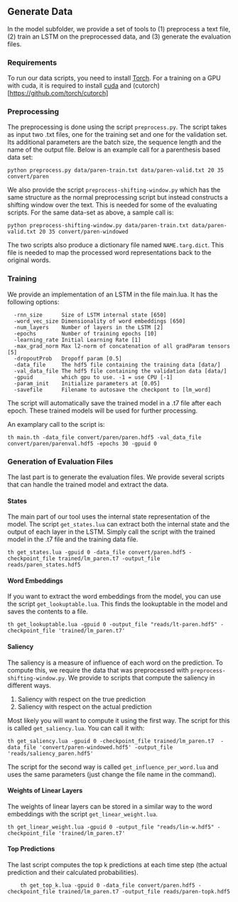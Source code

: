 ## Generate Data

In the model subfolder, we provide a set of tools to (1) preprocess a text file, (2) train an LSTM on the preprocessed data, and (3) generate the evaluation files.

### Requirements

To run our data scripts, you need to install [Torch](http://torch.ch/docs/getting-started.html). For a training on a GPU with cuda, it is required to install [cuda](https://developer.nvidia.com/cuda-downloads) and (cutorch)[https://github.com/torch/cutorch]

### Preprocessing

The preprocessing is done using the script `preprocess.py`. The script takes as input two .txt files, one for the training set and one for the validation set. Its additional parameters are the batch size, the sequence length and the name of the output file. Below is an example call for a parenthesis based data set:

    python preprocess.py data/paren-train.txt data/paren-valid.txt 20 35 convert/paren

We also provide the script `preprocess-shifting-window.py` which has the same structure as the normal preprocessing script but instead constructs a shifting window over the text. This is needed for some of the evaluating scripts. For the same data-set as above, a sample call is:

    python preprocess-shifting-window.py data/paren-train.txt data/paren-valid.txt 20 35 convert/paren-windowed 
    
The two scripts also produce a dictionary file named `NAME.targ.dict`. This file is needed to map the processed word representations back to the original words.
    
### Training

We provide an implementation of an LSTM in the file main.lua. It has the following options:

```
  -rnn_size      Size of LSTM internal state [650]
  -word_vec_size Dimensionality of word embeddings [650]
  -num_layers    Number of layers in the LSTM [2]
  -epochs        Number of training epochs [10]
  -learning_rate Initial Learning Rate [1]
  -max_grad_norm Max l2-norm of concatenation of all gradParam tensors [5]
  -dropoutProb   Dropoff param [0.5]
  -data_file     The hdf5 file containing the training data [data/]
  -val_data_file The hdf5 file containing the validation data [data/]
  -gpuid         which gpu to use. -1 = use CPU [-1]
  -param_init    Initialize parameters at [0.05]
  -savefile      Filename to autosave the checkpont to [lm_word]
```

The script will automatically save the trained model in a .t7 file after each epoch. These trained models will be used for further processing. 

An examplary call to the script is:

    th main.th -data_file convert/paren/paren.hdf5 -val_data_file convert/paren/parenval.hdf5 -epochs 30 -gpuid 0
    
### Generation of Evaluation Files

The last part is to generate the evaluation files. We provide several scripts that can handle the trained model and extract the data. 

#### States 

The main part of our tool uses the internal state representation of the model. The script `get_states.lua` can extract both the internal state and the output of each layer in the LSTM. Simply call the script with the trained model in the .t7 file and the training data file.

    th get_states.lua -gpuid 0 -data_file convert/paren.hdf5 -checkpoint_file trained/lm_paren.t7 -output_file reads/paren_states.hdf5
    
#### Word Embeddings

If you want to extract the word embeddings from the model, you can use the script `get_lookuptable.lua`. This finds the lookuptable in the model and saves the contents to a file. 

    th get_lookuptable.lua -gpuid 0 -output_file "reads/lt-paren.hdf5" -checkpoint_file 'trained/lm_paren.t7'

#### Saliency

The saliency is a measure of influence of each word on the prediction. To compute this, we require the data that was preprocessed with `preprocess-shifting-window.py`. We provide to scripts that compute the saliency in different ways.

1. Saliency with respect on the true prediction
2. Saliency with respect on the actual prediction

Most likely you will want to compute it using the first way. The script for this is called `get_saliency.lua`. You can call it with:

    th get_saliency.lua -gpuid 0 -checkpoint_file trained/lm_paren.t7  -data_file 'convert/paren-windowed.hdf5' -output_file 'reads/saliency_paren.hdf5'
    
The script for the second way is called `get_influence_per_word.lua` and uses the same parameters (just change the file name in the command).

#### Weights of Linear Layers

The weights of linear layers can be stored in a similar way to the word embeddings with the script `get_linear_weight.lua`. 

    th get_linear_weight.lua -gpuid 0 -output_file "reads/lin-w.hdf5" -checkpoint_file 'trained/lm_paren.t7'
    
#### Top Predictions

The last script computes the top k predictions at each time step (the actual prediction and their calculated probabilities).

        th get_top_k.lua -gpuid 0 -data_file convert/paren.hdf5 -checkpoint_file trained/lm_paren.t7 -output_file reads/paren-topk.hdf5

